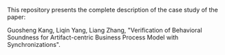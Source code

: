 This repository presents the complete description of the case study of the paper:

Guosheng Kang, Liqin Yang, Liang Zhang, "Verification of Behavioral Soundness for Artifact-centric Business Process Model with Synchronizations".
